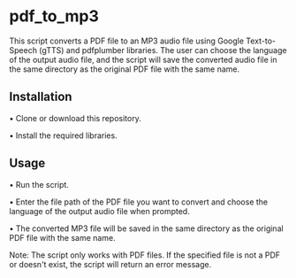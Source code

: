 # pdf_to_mp3

This script converts a PDF file to an MP3 audio file using Google Text-to-Speech (gTTS) and pdfplumber libraries.
The user can choose the language of the output audio file, and the script will save the converted audio file in the same directory as the original PDF file with the same name.

## Installation
• Clone or download this repository.

• Install the required libraries.
## Usage
• Run the script.

• Enter the file path of the PDF file you want to convert and choose the language of the output audio file when prompted.

• The converted MP3 file will be saved in the same directory as the original PDF file with the same name.

Note: The script only works with PDF files. If the specified file is not a PDF or doesn't exist, the script will return an error message.
